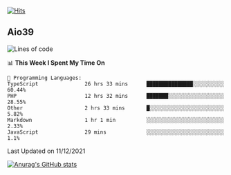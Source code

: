 [![Hits](https://hits.seeyoufarm.com/api/count/incr/badge.svg?url=https%3A%2F%2Fgithub.com%2Faio39&count_bg=%2339C5BB&title_bg=%23555555&icon=&icon_color=%23E7E7E7&title=hits&edge_flat=false)](https://hits.seeyoufarm.com)

## Aio39

<!--START_SECTION:waka-->
![Lines of code](https://img.shields.io/badge/From%20Hello%20World%20I%27ve%20Written-1%20Million%20lines%20of%20code-blue)

📊 **This Week I Spent My Time On** 

```text
💬 Programming Languages: 
TypeScript               26 hrs 33 mins      ███████████████░░░░░░░░░░   60.44% 
PHP                      12 hrs 32 mins      ███████░░░░░░░░░░░░░░░░░░   28.55% 
Other                    2 hrs 33 mins       █░░░░░░░░░░░░░░░░░░░░░░░░   5.82% 
Markdown                 1 hr 1 min          ░░░░░░░░░░░░░░░░░░░░░░░░░   2.33% 
JavaScript               29 mins             ░░░░░░░░░░░░░░░░░░░░░░░░░   1.1%

```


 Last Updated on 11/12/2021
<!--END_SECTION:waka-->
[![Anurag's GitHub stats](https://github-readme-stats.vercel.app/api?username=aio39)](https://github.com/anuraghazra/github-readme-stats)

<!--
**aio39/aio39** is a ✨ _special_ ✨ repository because its `README.md` (this file) appears on your GitHub profile.

Here are some ideas to get you started:

- 🔭 I’m currently working on ...
- 🌱 I’m currently learning ...
- 👯 I’m looking to collaborate on ...
- 🤔 I’m looking for help with ...
- 💬 Ask me about ...
- 📫 How to reach me: ...
- 😄 Pronouns: ...
- ⚡ Fun fact: ...
-->
